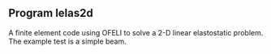 Program lelas2d
---------------
A finite element code using OFELI to solve a 2-D linear elastostatic problem.
The example test is a simple beam.


